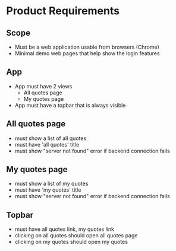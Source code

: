 # Product Requirements

## Scope
- Must be a web application usable from browsers (Chrome)
- Minimal demo web pages that help show the login features

## App
- App must have 2 views
    - All quotes page
    - My quotes page
- App must have a topbar that is always visible

## All quotes page
- must show a list of all quotes
- must have 'all quotes' title
- must show "server not found" error if backend connection fails

## My quotes page
- must show a list of my quotes
- must have 'my quotes' title
- must show "server not found" error if backend connection fails

## Topbar
- must have all quotes link, my quotes link
- clicking on all quotes should open all quotes page
- clicking on my quotes should open my quotes
